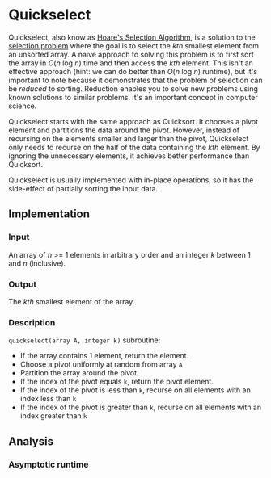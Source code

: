 # Quickselect

Quickselect, also know as [Hoare's Selection
Algorithm](https://en.wikipedia.org/wiki/Quickselect), is a solution to the
[selection problem](https://en.wikipedia.org/wiki/Selection_algorithm) where the
goal is to select the *kth* smallest element from an unsorted array. A naive approach
to solving this problem is to first sort the array in *O*(*n* log *n*) time and
then access the *kth* element. This isn't an effective approach (hint: we can do
better than *O*(*n* log *n*) runtime), but it's important to note because it
demonstrates that the problem of selection can be *reduced* to sorting.
Reduction enables you to solve new problems using known solutions to similar
problems. It's an important concept in computer science.

Quickselect starts with the same approach as Quicksort. It chooses a pivot
element and partitions the data around the pivot. However, instead of recursing
on the elements smaller and larger than the pivot, Quickselect only needs to recurse on the half of the data
containing the *kth* element. By ignoring the unnecessary elements, it achieves
better performance than Quicksort.

Quickselect is usually implemented with in-place operations, so it has the
side-effect of partially sorting the input data.

## Implementation

### Input

An array of *n* >= 1 elements in arbitrary order and an integer *k* between 1 and *n* (inclusive).

### Output

The *kth* smallest element of the array.

### Description

`quickselect(array A, integer k)` subroutine:
- If the array contains 1 element, return the element.
- Choose a pivot uniformly at random from array `A`
- Partition the array around the pivot.
- If the index of the pivot equals `k`, return the pivot element.
- If the index of the pivot is less than `k`, recurse on all elements with an index less than `k`
- If the index of the pivot is greater than `k`, recurse on all elements with an index greater than `k` 

## Analysis

### Asymptotic runtime